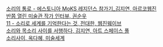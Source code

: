 [소리의 통로 - 에스토니아 MoKS 레지던스 참가기_김지연, 아르코웹진](../pdf/sc.pdf)<br>
[반쯤 열린 미술관 작가 인터뷰, 권순우](../pdf/half-opened_door_interview.pdf)<br>
[11 - 소리로 세계를 기억한다는 것, 전대한, 웹진웨이브](../pdf/sorisegye_weiv.pdf)<br>
[소리와 목소리 사이를 서행하다, 김지연, 아트 스페이스 풀](../pdf/)<br>
[소리사이, 옥다혜, 미술세계](../pdf/sorisaii_misul.pdf)<br>

